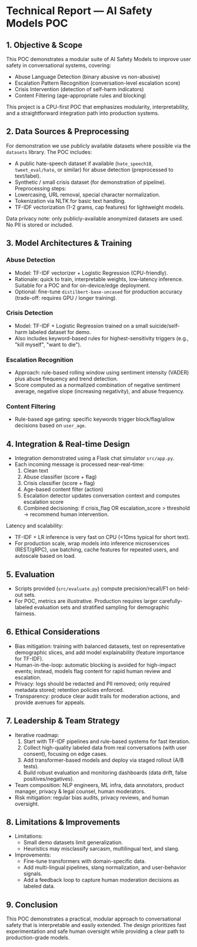 # Technical Report — AI Safety Models POC

## 1. Objective & Scope
This POC demonstrates a modular suite of AI Safety Models to improve user safety in conversational systems, covering:
- Abuse Language Detection (binary abusive vs non-abusive)
- Escalation Pattern Recognition (conversation-level escalation score)
- Crisis Intervention (detection of self-harm indicators)
- Content Filtering (age-appropriate rules and blocking)

This project is a CPU-first POC that emphasizes modularity, interpretability, and a straightforward integration path into production systems.

## 2. Data Sources & Preprocessing
For demonstration we use publicly available datasets where possible via the `datasets` library. The POC includes:
- A public hate-speech dataset if available (`hate_speech18`, `tweet_eval/hate`, or similar) for abuse detection (preprocessed to text/label).
- Synthetic / small crisis dataset (for demonstration of pipeline).
Preprocessing steps:
- Lowercasing, URL removal, special character normalization.
- Tokenization via NLTK for basic text handling.
- TF-IDF vectorization (1-2 grams, cap features) for lightweight models.

Data privacy note: only publicly-available anonymized datasets are used. No PII is stored or included.

## 3. Model Architectures & Training
### Abuse Detection
- Model: TF-IDF vectorizer + Logistic Regression (CPU-friendly).
- Rationale: quick to train, interpretable weights, low-latency inference. Suitable for a POC and for on-device/edge deployment.
- Optional: fine-tune `distilbert-base-uncased` for production accuracy (trade-off: requires GPU / longer training).

### Crisis Detection
- Model: TF-IDF + Logistic Regression trained on a small suicide/self-harm labeled dataset for demo.
- Also includes keyword-based rules for highest-sensitivity triggers (e.g., "kill myself", "want to die").

### Escalation Recognition
- Approach: rule-based rolling window using sentiment intensity (VADER) plus abuse frequency and trend detection.
- Score computed as a normalized combination of negative sentiment average, negative slope (increasing negativity), and abuse frequency.

### Content Filtering
- Rule-based age gating: specific keywords trigger block/flag/allow decisions based on `user_age`.

## 4. Integration & Real-time Design
- Integration demonstrated using a Flask chat simulator `src/app.py`.
- Each incoming message is processed near-real-time:
  1. Clean text
  2. Abuse classifier (score + flag)
  3. Crisis classifier (score + flag)
  4. Age-based content filter (action)
  5. Escalation detector updates conversation context and computes escalation score
  6. Combined decisioning: if crisis_flag OR escalation_score > threshold → recommend human intervention.

Latency and scalability:
- TF-IDF + LR inference is very fast on CPU (<10ms typical for short text).
- For production scale, wrap models into inference microservices (REST/gRPC), use batching, cache features for repeated users, and autoscale based on load.

## 5. Evaluation
- Scripts provided (`src/evaluate.py`) compute precision/recall/F1 on held-out sets.
- For POC, metrics are illustrative. Production requires larger carefully-labeled evaluation sets and stratified sampling for demographic fairness.

## 6. Ethical Considerations
- Bias mitigation: training with balanced datasets, test on representative demographic slices, and add model explainability (feature importance for TF-IDF).
- Human-in-the-loop: automatic blocking is avoided for high-impact events; instead, models flag content for rapid human review and escalation.
- Privacy: logs should be redacted and PII removed; only required metadata stored; retention policies enforced.
- Transparency: produce clear audit trails for moderation actions, and provide avenues for appeals.

## 7. Leadership & Team Strategy
- Iterative roadmap:
  1. Start with TF-IDF pipelines and rule-based systems for fast iteration.
  2. Collect high-quality labeled data from real conversations (with user consent), focusing on edge cases.
  3. Add transformer-based models and deploy via staged rollout (A/B tests).
  4. Build robust evaluation and monitoring dashboards (data drift, false positives/negatives).
- Team composition: NLP engineers, ML infra, data annotators, product manager, privacy & legal counsel, human moderators.
- Risk mitigation: regular bias audits, privacy reviews, and human oversight.

## 8. Limitations & Improvements
- Limitations:
  - Small demo datasets limit generalization.
  - Heuristics may misclassify sarcasm, multilingual text, and slang.
- Improvements:
  - Fine-tune transformers with domain-specific data.
  - Add multi-lingual pipelines, slang normalization, and user-behavior signals.
  - Add a feedback loop to capture human moderation decisions as labeled data.

## 9. Conclusion
This POC demonstrates a practical, modular approach to conversational safety that is interpretable and easily extended. The design prioritizes fast experimentation and safe human oversight while providing a clear path to production-grade models.
